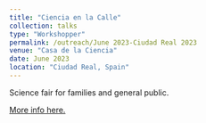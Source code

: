 ```yaml
---
title: "Ciencia en la Calle"
collection: talks
type: "Workshopper"
permalink: /outreach/June 2023-Ciudad Real 2023
venue: "Casa de la Ciencia"
date: June 2023
location: "Ciudad Real, Spain"
---
```


Science fair for families and general public. 

[More info here.](https://casadelaciencia.es/)
